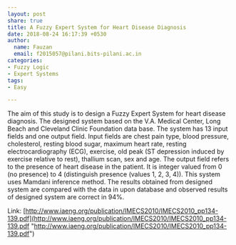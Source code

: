 ```yaml
---
layout: post
share: true
title: A Fuzzy Expert System for Heart Disease Diagnosis
date: 2018-08-24 16:17:39 +0530
author:
  name: Fauzan
  email: f2015057@pilani.bits-pilani.ac.in
categories:
- Fuzzy Logic
- Expert Systems
tags:
- Easy

---
```

The aim of this study is to design a Fuzzy Expert System for heart disease diagnosis. The designed system based on the V.A. Medical Center, Long Beach and Cleveland Clinic Foundation data base. The system has 13 input fields and one output field. Input fields are chest pain type, blood pressure, cholesterol, resting blood sugar, maximum heart rate, resting electrocardiography (ECG), exercise, old peak (ST depression induced by exercise relative to rest), thallium scan, sex and age. The output field refers to the presence of heart disease in the patient. It is integer valued from 0 (no presence) to 4 (distinguish presence (values 1, 2, 3, 4)). This system uses Mamdani inference method. The results obtained from designed system are compared with the data in upon database and observed results of designed system are correct in 94%.  
  
Link: [http://www.iaeng.org/publication/IMECS2010/IMECS2010_pp134-139.pdf](http://www.iaeng.org/publication/IMECS2010/IMECS2010_pp134-139.pdf "http://www.iaeng.org/publication/IMECS2010/IMECS2010_pp134-139.pdf")